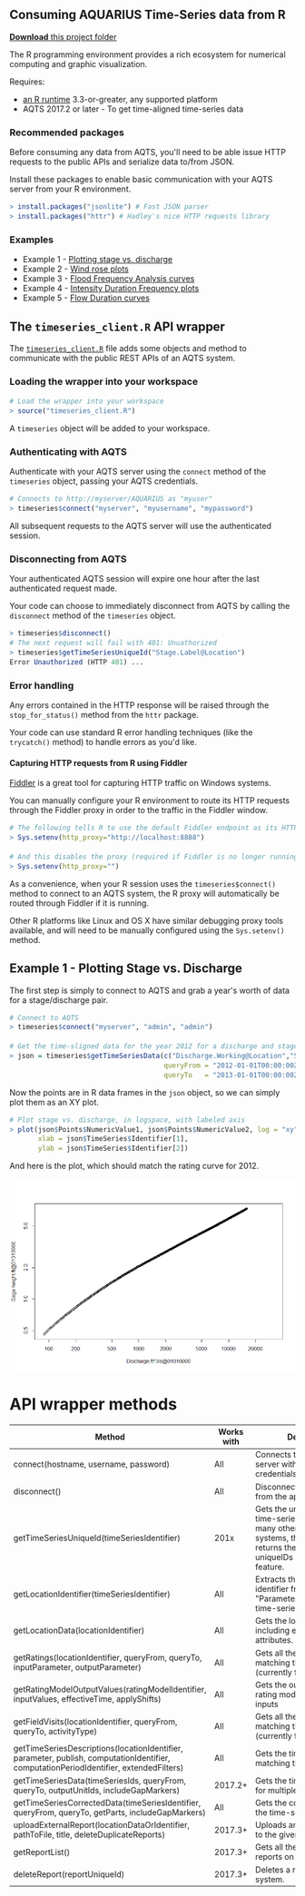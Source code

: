 ## Consuming AQUARIUS Time-Series data from R

[**Download** this project folder](https://minhaskamal.github.io/DownGit/#/home?url=https:%2F%2Fgithub.com%2FAquaticInformatics%2FExamples%2Ftree%2Fmaster%2FTimeSeries%2FPublicApis%2FR)

The R programming environment provides a rich ecosystem for numerical computing and graphic visualization.

Requires:
- [an R runtime](https://cran.rstudio.com/) 3.3-or-greater, any supported platform
- AQTS 2017.2 or later - To get time-aligned time-series data

### Recommended packages

Before consuming any data from AQTS, you'll need to be able issue HTTP requests to the public APIs and serialize data to/from JSON.

Install these packages to enable basic communication with your AQTS server from your R environment.
```R
> install.packages("jsonlite") # Fast JSON parser
> install.packages("httr") # Hadley's nice HTTP requests library
```

### Examples

- Example 1 - [Plotting stage vs. discharge](#example-1---plotting-stage-vs-discharge)
- Example 2 - [Wind rose plots](./WindRose)
- Example 3 - [Flood Frequency Analysis curves](./FloodFrequencyAnalysis)
- Example 4 - [Intensity Duration Frequency plots](./IntensityDurationFrequency)
- Example 5 - [Flow Duration curves](./FlowDurationCurve)

## The `timeseries_client.R` API wrapper

The [`timeseries_client.R`](./timeseries_client.R) file adds some objects and method to communicate with the public REST APIs of an AQTS system.

### Loading the wrapper into your workspace

```R
# Load the wrapper into your workspace
> source("timeseries_client.R")
```

A `timeseries` object will be added to your workspace.

### Authenticating with AQTS

Authenticate with your AQTS server using the `connect` method of the `timeseries` object, passing your AQTS credentials.
```R
# Connects to http://myserver/AQUARIUS as "myuser"
> timeseries$connect("myserver", "myusername", "mypassword")
```

All subsequent requests to the AQTS server will use the authenticated session.

### Disconnecting from AQTS

Your authenticated AQTS session will expire one hour after the last authenticated request made.

Your code can choose to immediately disconnect from AQTS by calling the `disconnect` method of the `timeseries` object.

```R
> timeseries$disconnect()
# The next request will fail with 401: Unuathorized
> timeseries$getTimeSeriesUniqueId("Stage.Label@Location")
Error Unauthorized (HTTP 401) ...
```

### Error handling

Any errors contained in the HTTP response will be raised through the `stop_for_status()` method from the `httr` package.

Your code can use standard R error handling techniques (like the `trycatch()` method) to handle errors as you'd like.

#### Capturing HTTP requests from R using Fiddler

[Fiddler](http://www.telerik.com/fiddler) is a great tool for capturing HTTP traffic on Windows systems.

You can manually configure your R environment to route its HTTP requests through the Fiddler proxy in order to the traffic in the Fiddler window.

```R
# The following tells R to use the default Fiddler endpoint as its HTTP proxy
> Sys.setenv(http_proxy="http://localhost:8888")

# And this disables the proxy (required if Fiddler is no longer running)
> Sys.setenv(http_proxy="")
```

As a convenience, when your R session uses the `timeseries$connect()` method to connect to an AQTS system, the R proxy will automatically be routed through Fiddler if it is running.

Other R platforms like Linux and OS X have similar debugging proxy tools available, and will need to be manually configured using the `Sys.setenv()` method.

## Example 1 - Plotting Stage vs. Discharge

The first step is simply to connect to AQTS and grab a year's worth of data for a stage/discharge pair.

```R
# Connect to AQTS
> timeseries$connect("myserver", "admin", "admin")

# Get the time-sligned data for the year 2012 for a discharge and stage time-series
> json = timeseries$getTimeSeriesData(c("Discharge.Working@Location","Stage.Working@Location"),
                                      queryFrom = "2012-01-01T00:00:00Z",
                                      queryTo   = "2013-01-01T00:00:00Z")
```
Now the points are in R data frames in the `json` object, so we can simply plot them as an XY plot.
```R
# Plot stage vs. discharge, in logspace, with labeled axis
> plot(json$Points$NumericValue1, json$Points$NumericValue2, log = "xy",
       xlab = json$TimeSeries$Identifier[1],
       ylab = json$TimeSeries$Identifier[2])
```

And here is the plot, which should match the rating curve for 2012.

![Stage vs Discharge](./images/StageVsDischarge.png "Stage vs. Discharge")

# API wrapper methods

|Method|Works with|Description|
|---|---|---|
|connect(hostname, username, password)| All | Connects to the AQTS app server with the given credentials. |
|disconnect()| All | Disconnects the session from the app server. |
|getTimeSeriesUniqueId(timeSeriesIdentifier)| 201x | Gets the uniqueID of the time-series, required for many other methods. For 3.x systems, this method just returns the identifier, since uniqueIDs are a 201x feature.|
|getLocationIdentifier(timeSeriesIdentifier)| All | Extracts the location identifier from a "Parameter.Label@Location" time-series identifier |
|getLocationData(locationIdentifier)| All | Gets the location data, including extended-attributes. |
|getRatings(locationIdentifier, queryFrom, queryTo, inputParameter, outputParameter)| All | Gets all the rating models matching the request filter. (currently failing for 3.X) |
|getRatingModelOutputValues(ratingModelIdentifier, inputValues, effectiveTime, applyShifts)| All | Gets the output values of a rating model using specific inputs |
|getFieldVisits(locationIdentifier, queryFrom, queryTo, activityType)| All | Gets all the field visit data matching the filter. (currently failing for 3.x) |
|getTimeSeriesDescriptions(locationIdentifier, parameter, publish, computationIdentifier, computationPeriodIdentifier, extendedFilters)| All | Gets the time-series matching the filter.  |
|getTimeSeriesData(timeSeriesIds, queryFrom, queryTo, outputUnitIds, includeGapMarkers)| 2017.2+ | Gets the time-aligned data for multiple time-series. |
|getTimeSeriesCorrectedData(timeSeriesIdentifier, queryFrom, queryTo, getParts, includeGapMarkers)| All | Gets the corrected data for the time-series. |
|uploadExternalReport(locationDataOrIdentifier, pathToFile, title, deleteDuplicateReports) | 2017.3+ | Uploads an external report to the given location. |
|getReportList() | 2017.3+ | Gets all the generated reports on the system. |
|deleteReport(reportUniqueId) | 2017.3+ | Deletes a report from the system. |